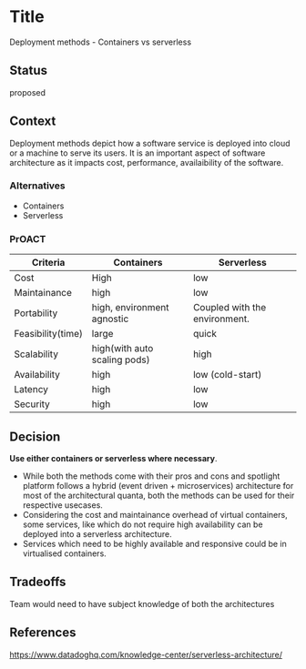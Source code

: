 # Title
Deployment methods - Containers vs serverless

## Status
proposed 

## Context
Deployment methods depict how a software service is deployed into cloud or a machine to serve its users. It is an important aspect of software architecture as it impacts cost, performance, availaibility of the software. 

### Alternatives
* Containers
* Serverless

### PrOACT

| Criteria      | Containers | Serverless |
| ----------- | ----------- | ----------- |
| Cost  | High | low | 
| Maintainance | high        | low | 
| Portability | high, environment agnostic | Coupled with the environment.
| Feasibility(time) | large        | quick |
| Scalability | high(with auto scaling pods)        | high
| Availability | high        | low (cold-start)
| Latency | high        | low
| Security | high        | low


## Decision
**Use either containers or serverless where necessary**.
* While both the methods come with their pros and cons and spotlight platform follows a hybrid (event driven + microservices) architecture for most of the architectural quanta, both the methods can be used for their respective usecases.
* Considering the cost and maintainance overhead of virtual containers, some services, like  which do not require high availability can be deployed into a serverless architecture. 
* Services which need to be highly available and responsive could be in virtualised containers.


## Tradeoffs
Team would need to have subject knowledge of both the architectures

## References
https://www.datadoghq.com/knowledge-center/serverless-architecture/
